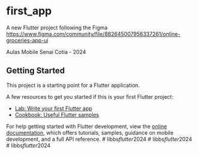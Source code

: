 # first_app

A new Flutter project following the Figma
https://www.figma.com/community/file/882645007956337261/online-groceries-app-ui

Aulas Mobile Senai Cotia - 2024


## Getting Started

This project is a starting point for a Flutter application.

A few resources to get you started if this is your first Flutter project:

- [Lab: Write your first Flutter app](https://docs.flutter.dev/get-started/codelab)
- [Cookbook: Useful Flutter samples](https://docs.flutter.dev/cookbook)

For help getting started with Flutter development, view the
[online documentation](https://docs.flutter.dev/), which offers tutorials,
samples, guidance on mobile development, and a full API reference.
#   l i b b s _ f l u t t e r _ 2 0 2 4  
 #   l i b b s _ f l u t t e r _ 2 0 2 4  
 #   l i b b s _ f l u t t e r _ 2 0 2 4  
 